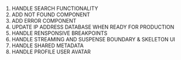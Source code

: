 1. HANDLE SEARCH FUNCTIONALITY
2. ADD NOT FOUND COMPONENT
3. ADD ERROR COMPONENT
4. UPDATE IP ADDRESS DATABASE WHEN READY FOR PRODUCTION
5. HANDLE RENSPONSIVE BREAKPOINTS
6. HANDLE STREAMING AND SUSPENSE BOUNDARY & SKELETON UI
7. HANDLE SHARED METADATA
8. HANDLE PROFILE USER AVATAR